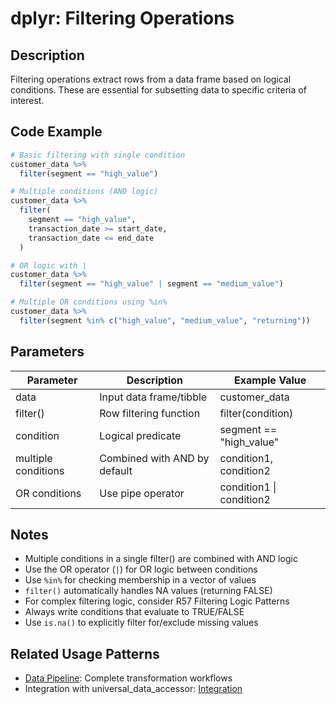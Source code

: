 # dplyr: Filtering Operations

## Description

Filtering operations extract rows from a data frame based on logical conditions. These are essential for subsetting data to specific criteria of interest.

## Code Example

```r
# Basic filtering with single condition
customer_data %>%
  filter(segment == "high_value")

# Multiple conditions (AND logic)
customer_data %>%
  filter(
    segment == "high_value",
    transaction_date >= start_date,
    transaction_date <= end_date
  )

# OR logic with |
customer_data %>%
  filter(segment == "high_value" | segment == "medium_value")

# Multiple OR conditions using %in%
customer_data %>%
  filter(segment %in% c("high_value", "medium_value", "returning"))
```

## Parameters

| Parameter | Description | Example Value |
|-----------|-------------|---------------|
| data | Input data frame/tibble | customer_data |
| filter() | Row filtering function | filter(condition) |
| condition | Logical predicate | segment == "high_value" |
| multiple conditions | Combined with AND by default | condition1, condition2 |
| OR conditions | Use pipe operator | condition1 \| condition2 |

## Notes

- Multiple conditions in a single filter() are combined with AND logic
- Use the OR operator (`|`) for OR logic between conditions
- Use `%in%` for checking membership in a vector of values
- `filter()` automatically handles NA values (returning FALSE)
- For complex filtering logic, consider R57 Filtering Logic Patterns
- Always write conditions that evaluate to TRUE/FALSE
- Use `is.na()` to explicitly filter for/exclude missing values

## Related Usage Patterns

- [Data Pipeline](./data_pipeline.md): Complete transformation workflows
- Integration with universal_data_accessor: [Integration](./integration.md)